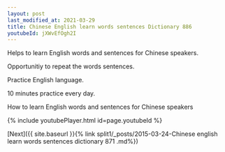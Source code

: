 ```yaml
---
layout: post
last_modified_at: 2021-03-29
title: Chinese English learn words sentences Dictionary 886 
youtubeId: jXWvEfOgh2I
---
```

 
 
Helps to learn English words and sentences for Chinese speakers.

Opportunitiy to repeat the words sentences. 

Practice English language. 
 
10 minutes practice every day. 
 
How to learn English words and sentences for Chinese speakers 
 
{% include youtubePlayer.html id=page.youtubeId %}
 
 
[Next]({{ site.baseurl }}{% link  split1/_posts/2015-03-24-Chinese english learn words sentences dictionary 871 .md%})
 
